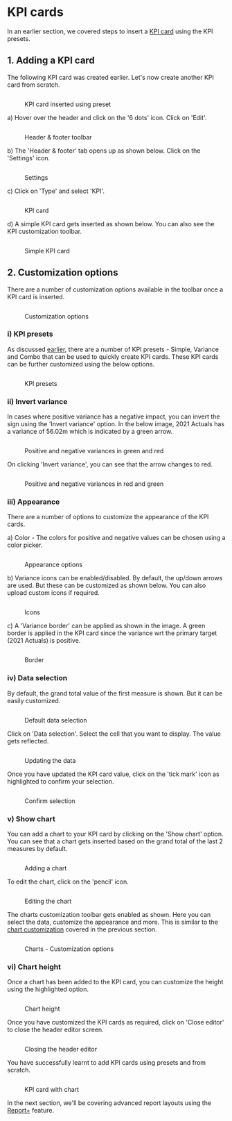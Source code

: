 # KPI cards

In an earlier section, we covered steps to insert a [KPI card](../../2.-displaying-information/add-basic-inline-charts.md#7.-kpi-cards) using the KPI presets.&#x20;

## 1. Adding a KPI card

The following KPI card was created earlier. Let's now create another KPI card from scratch.&#x20;

<figure><img src="../../../.gitbook/assets/8.5.1 KPI card.png" alt=""><figcaption><p>KPI card inserted using preset</p></figcaption></figure>

a) Hover over the header and click on the '6 dots' icon. Click on 'Edit'.

<figure><img src="../../../.gitbook/assets/8.5.2 KPI card (1).png" alt=""><figcaption><p>Header &#x26; footer toolbar</p></figcaption></figure>

b) The 'Header & footer' tab opens up as shown below. Click on the 'Settings' icon.

<figure><img src="../../../.gitbook/assets/8.5.2(2) KPI card.png" alt=""><figcaption><p>Settings</p></figcaption></figure>

c) Click on 'Type' and select 'KPI'.

<figure><img src="../../../.gitbook/assets/8.5.3 KPI card.png" alt=""><figcaption><p>KPI card</p></figcaption></figure>

d) A simple KPI card gets inserted as shown below. You can also see the KPI customization toolbar.

<figure><img src="../../../.gitbook/assets/8.5.4 KPI card.png" alt=""><figcaption><p>Simple KPI card</p></figcaption></figure>

## 2. Customization options

There are a number of customization options available in the toolbar once a KPI card is inserted.

<figure><img src="../../../.gitbook/assets/8.5.5 KPI card.png" alt=""><figcaption><p>Customization options</p></figcaption></figure>

### i) KPI presets

As discussed [earlier](../../2.-displaying-information/add-basic-inline-charts.md#7.-kpi-cards), there are a number of KPI presets - Simple, Variance and Combo that can be used to quickly create KPI cards. These KPI cards can be further customized using the below options.

<figure><img src="../../../.gitbook/assets/8.5.6 KPI card (1).png" alt=""><figcaption><p>KPI presets</p></figcaption></figure>

### ii) Invert variance

In cases where positive variance has a negative impact, you can invert the sign using the 'Invert variance' option. In the below image, 2021 Actuals has a variance of 56.02m which is indicated by a green arrow.&#x20;

<figure><img src="../../../.gitbook/assets/8.5.7 KPI card (1).png" alt=""><figcaption><p>Positive and negative variances in green and red</p></figcaption></figure>

On clicking 'Invert variance', you can see that the arrow changes to red.

<figure><img src="../../../.gitbook/assets/8.5.8 KPI card.png" alt=""><figcaption><p>Positive and negative variances in red and green</p></figcaption></figure>

### iii) Appearance

There are a number of options to customize the appearance of the KPI cards.

a) Color - The colors for positive and negative values can be chosen using a color picker.

<figure><img src="../../../.gitbook/assets/8.5.9 KPI card.png" alt=""><figcaption><p>Appearance options</p></figcaption></figure>

b) Variance icons can be enabled/disabled. By default, the up/down arrows are used. But these can be customized as shown below. You can also upload custom icons if required.

<figure><img src="../../../.gitbook/assets/8.5.10 KPI card.png" alt=""><figcaption><p>Icons</p></figcaption></figure>

c) A 'Variance border' can be applied as shown in the image. A green border is applied in the KPI card since the variance wrt the primary target (2021 Actuals) is positive.&#x20;

<figure><img src="../../../.gitbook/assets/8.5.11 KPI card (1).png" alt=""><figcaption><p>Border</p></figcaption></figure>

### iv) Data selection

By default, the grand total value of the first measure is shown. But it can be easily customized.

<figure><img src="../../../.gitbook/assets/8.5.12 KPI card.png" alt=""><figcaption><p>Default data selection</p></figcaption></figure>

Click on 'Data selection'. Select the cell that you want to display. The value gets reflected.

<figure><img src="../../../.gitbook/assets/8.5.13 KPI card.png" alt=""><figcaption><p>Updating the data</p></figcaption></figure>

Once you have updated the KPI card value, click on the 'tick mark' icon as highlighted to confirm your selection.

<figure><img src="../../../.gitbook/assets/8.5.14 KPI card.png" alt=""><figcaption><p>Confirm selection</p></figcaption></figure>

### v) Show chart

You can add a chart to your KPI card by clicking on the 'Show chart' option. You can see that a chart gets inserted based on the grand total of the last 2 measures by default.

<figure><img src="../../../.gitbook/assets/8.5.15 KPI card.png" alt=""><figcaption><p>Adding a chart</p></figcaption></figure>

To edit the chart, click on the 'pencil' icon.

<figure><img src="../../../.gitbook/assets/8.5.16 KPI card.png" alt=""><figcaption><p>Editing the chart</p></figcaption></figure>

The charts customization toolbar gets enabled as shown. Here you can select the data, customize the appearance and more. This is similar to the [chart customization](charts.md) covered in the previous section.

<figure><img src="../../../.gitbook/assets/8.5.17 KPI card.png" alt=""><figcaption><p>Charts - Customization options</p></figcaption></figure>

### vi) Chart height

Once a chart has been added to the KPI card, you can customize the height using the highlighted option.

<figure><img src="../../../.gitbook/assets/8.5.20 KPI card.png" alt=""><figcaption><p>Chart height</p></figcaption></figure>

Once you have customized the KPI cards as required, click on 'Close editor' to close the header editor screen.

<figure><img src="../../../.gitbook/assets/8.5.18 KPI card.png" alt=""><figcaption><p>Closing the header editor</p></figcaption></figure>

You have successfully learnt to add KPI cards using presets and from scratch.&#x20;

<figure><img src="../../../.gitbook/assets/8.5.19 KPI card.png" alt=""><figcaption><p>KPI card with chart</p></figcaption></figure>

In the next section, we'll be covering advanced report layouts using the [Report+](../report-layouts-report+.md) feature.
